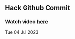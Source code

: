
 ## Hack Github Commit 
 ### Watch video <a href="https://www.youtube.com">here</a> 
 Tue 04 Jul 2023 
